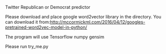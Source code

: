 Twitter Republican or Democrat predictor

Please download and place google word2vector library in the directory. 
You can download it from:http://mccormickml.com/2016/04/12/googles-pretrained-word2vec-model-in-python/

The program will use Tensorflow numpy gensim

Please run try_me.py


